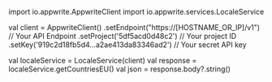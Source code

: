 import io.appwrite.AppwriteClient
import io.appwrite.services.LocaleService

val client = AppwriteClient()
  .setEndpoint("https://[HOSTNAME_OR_IP]/v1") // Your API Endpoint
  .setProject('5df5acd0d48c2') // Your project ID
  .setKey('919c2d18fb5d4...a2ae413da83346ad2') // Your secret API key

val localeService = LocaleService(client)
val response = localeService.getCountriesEU()
val json = response.body?.string()